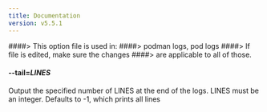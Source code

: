 ```yaml
---
title: Documentation
version: v5.5.1
---
```


####> This option file is used in:
####>   podman logs, pod logs
####> If file is edited, make sure the changes
####> are applicable to all of those.
#### **--tail**=*LINES*

Output the specified number of LINES at the end of the logs.  LINES must be an integer.  Defaults to -1,
which prints all lines
